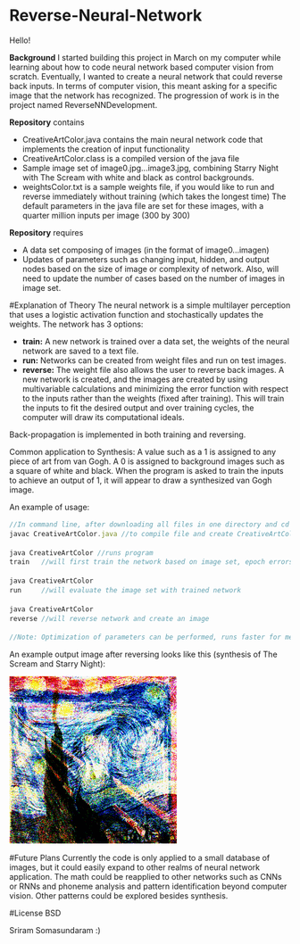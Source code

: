 # Reverse-Neural-Network

Hello!

**Background** I started building this project in March on my computer while learning about how to code neural network based computer vision from scratch. Eventually, I wanted to create a neural network that could reverse back inputs. In terms of computer vision, this meant asking for a specific image that the network has recognized. The progression of work is in the project named ReverseNNDevelopment.

**Repository** contains
- CreativeArtColor.java contains the main neural network code that implements the creation of input functionality
- CreativeArtColor.class is a compiled version of the java file
- Sample image set of image0.jpg...image3.jpg, combining Starry Night with The Scream with white and black as control backgrounds.
- weightsColor.txt is a sample weights file, if you would like to run and reverse immediately without training (which takes the longest time)
The default parameters in the java file are set for these images, with a quarter million inputs per image (300 by 300)

**Repository** requires
- A data set composing of images (in the format of image0...imagen)
- Updates of parameters such as changing input, hidden, and output nodes based on the size of image or complexity of network. Also, will need to update the number of cases based on the number of images in image set.

#Explanation of Theory
The neural network is a simple multilayer perception that uses a logistic activation function and stochastically updates the weights. The network has 3 options:
- **train:** A new network is trained over a data set, the weights of the neural network are saved to a text file.
- **run:** Networks can be created from weight files and run on test images.
- **reverse:** The weight file also allows the user to reverse back images. A new network is created, and the images are created by using multivariable calculations and minimizing the error function with respect to the inputs rather than the weights (fixed after training). This will train the inputs to fit the desired output and over training cycles, the computer will draw its computational ideals.

Back-propagation is implemented in both training and reversing.

Common application to Synthesis: A value such as a 1 is assigned to any piece of art from van Gogh. A 0 is assigned to background images such as a square of white and black. When the program is asked to train the inputs to achieve an output of 1, it will appear to draw a synthesized van Gogh image.

An example of usage:
```javascript
//In command line, after downloading all files in one directory and cd into that directory
javac CreativeArtColor.java //to compile file and create CreativeArtColor.class

java CreativeArtColor //runs program
train 	//will first train the network based on image set, epoch errors will be printed out

java CreativeArtColor
run 	//will evaluate the image set with trained network

java CreativeArtColor
reverse //will reverse network and create an image

//Note: Optimization of parameters can be performed, runs faster for me on blueJ rather than terminal, may want to change accepted error to prune clarity of image
```
An example output image after reversing looks like this (synthesis of The Scream and Starry Night):

![id](https://raw.githubusercontent.com/SriramS32/Reverse-Neural-Network/master/ExampleSynthesis.jpg)

#Future Plans
Currently the code is only applied to a small database of images, but it could easily expand to other realms of neural network application. The math could be reapplied to other networks such as CNNs or RNNs and phoneme analysis and pattern identification beyond computer vision. Other patterns could be explored besides synthesis.

#License
BSD

Sriram Somasundaram :)
